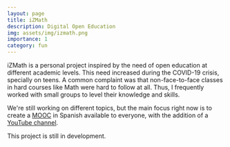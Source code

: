```yaml
---
layout: page
title: iZMath
description: Digital Open Education
img: assets/img/izmath.png
importance: 1
category: fun
---
```


iZMath is a personal project inspired by the need of open education at different academic levels. This need increased during the COVID-19 crisis, specially on teens. A common complaint was that non-face-to-face classes in hard courses like Math were hard to follow at all. Thus, I frequently worked with small groups to level their knowledge and skills.

We're still working on different topics, but the main focus right now is to create a [MOOC](https://izmath.com) in Spanish available to everyone, with the addition of a [YouTube channel](https://www.youtube.com/channel/UCEAg8SkCW8XuRAYQRIb7ppg).

This project is still in development.